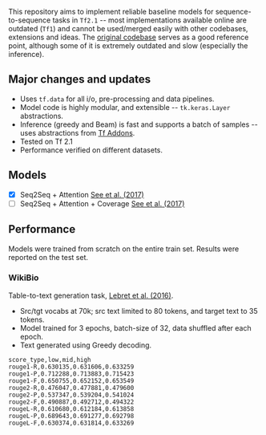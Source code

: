 This repository aims to implement reliable baseline models for sequence-to-sequence tasks in `Tf2.1` -- most implementations available online are outdated (`Tf1`) and cannot be used/merged easily with other codebases, extensions and ideas. The [original codebase](https://github.com/abisee/pointer-generator) serves as a good reference point, although some of it is extremely outdated and slow (especially the inference).

## Major changes and updates
* Uses `tf.data` for all i/o, pre-processing and data pipelines.
* Model code is highly modular, and extensible -- `tk.keras.Layer` abstractions.
* Inference (greedy and Beam) is fast and supports a batch of samples -- uses abstractions from [Tf Addons](https://www.tensorflow.org/addons/api_docs/python/tfa/seq2seq/BasicDecoder).
* Tested on Tf 2.1
* Performance verified on different datasets.

## Models
* [x] Seq2Seq + Attention [See et al. (2017)](https://arxiv.org/pdf/1704.04368.pdf)
* [ ] Seq2Seq + Attention + Coverage [See et al. (2017)](https://arxiv.org/pdf/1704.04368.pdf)

## Performance
Models were trained from scratch on the entire train set. Results were reported on the test set.

### WikiBio
Table-to-text generation task, [Lebret et al. (2016)](https://arxiv.org/pdf/1603.07771.pdf).
* Src/tgt vocabs at 70k; src text limited to 80 tokens, and target text to 35 tokens.
* Model trained for 3 epochs, batch-size of 32, data shuffled after each epoch.
* Text generated using Greedy decoding.
```
score_type,low,mid,high
rouge1-R,0.630135,0.631606,0.633259
rouge1-P,0.712288,0.713883,0.715423
rouge1-F,0.650755,0.652152,0.653549
rouge2-R,0.476047,0.477881,0.479600
rouge2-P,0.537347,0.539204,0.541024
rouge2-F,0.490887,0.492712,0.494322
rougeL-R,0.610680,0.612184,0.613858
rougeL-P,0.689643,0.691277,0.692798
rougeL-F,0.630374,0.631814,0.633269
```
